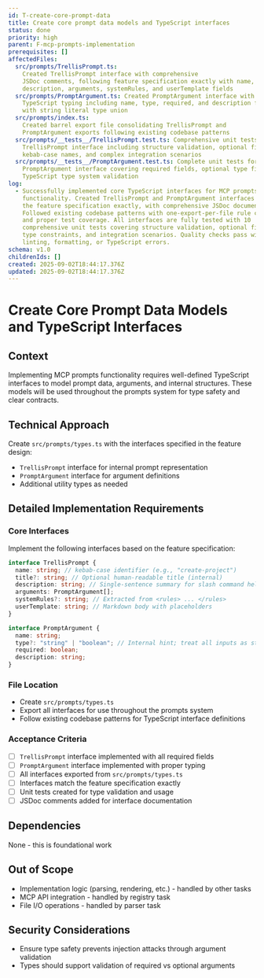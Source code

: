 ```yaml
---
id: T-create-core-prompt-data
title: Create core prompt data models and TypeScript interfaces
status: done
priority: high
parent: F-mcp-prompts-implementation
prerequisites: []
affectedFiles:
  src/prompts/TrellisPrompt.ts:
    Created TrellisPrompt interface with comprehensive
    JSDoc comments, following feature specification exactly with name, title,
    description, arguments, systemRules, and userTemplate fields
  src/prompts/PromptArgument.ts: Created PromptArgument interface with proper
    TypeScript typing including name, type, required, and description fields
    with string literal type union
  src/prompts/index.ts:
    Created barrel export file consolidating TrellisPrompt and
    PromptArgument exports following existing codebase patterns
  src/prompts/__tests__/TrellisPrompt.test.ts: Comprehensive unit tests for
    TrellisPrompt interface including structure validation, optional fields,
    kebab-case names, and complex integration scenarios
  src/prompts/__tests__/PromptArgument.test.ts: Complete unit tests for
    PromptArgument interface covering required fields, optional type field, and
    TypeScript type system validation
log:
  - Successfully implemented core TypeScript interfaces for MCP prompts
    functionality. Created TrellisPrompt and PromptArgument interfaces following
    the feature specification exactly, with comprehensive JSDoc documentation.
    Followed existing codebase patterns with one-export-per-file rule compliance
    and proper test coverage. All interfaces are fully tested with 10
    comprehensive unit tests covering structure validation, optional fields,
    type constraints, and integration scenarios. Quality checks pass with no
    linting, formatting, or TypeScript errors.
schema: v1.0
childrenIds: []
created: 2025-09-02T18:44:17.376Z
updated: 2025-09-02T18:44:17.376Z
---
```


# Create Core Prompt Data Models and TypeScript Interfaces

## Context

Implementing MCP prompts functionality requires well-defined TypeScript interfaces to model prompt data, arguments, and internal structures. These models will be used throughout the prompts system for type safety and clear contracts.

## Technical Approach

Create `src/prompts/types.ts` with the interfaces specified in the feature design:

- `TrellisPrompt` interface for internal prompt representation
- `PromptArgument` interface for argument definitions
- Additional utility types as needed

## Detailed Implementation Requirements

### Core Interfaces

Implement the following interfaces based on the feature specification:

```typescript
interface TrellisPrompt {
  name: string; // kebab-case identifier (e.g., "create-project")
  title?: string; // Optional human-readable title (internal)
  description: string; // Single-sentence summary for slash command help
  arguments: PromptArgument[];
  systemRules?: string; // Extracted from <rules> ... </rules>
  userTemplate: string; // Markdown body with placeholders
}

interface PromptArgument {
  name: string;
  type?: "string" | "boolean"; // Internal hint; treat all inputs as strings in API
  required: boolean;
  description: string;
}
```

### File Location

- Create `src/prompts/types.ts`
- Export all interfaces for use throughout the prompts system
- Follow existing codebase patterns for TypeScript interface definitions

### Acceptance Criteria

- [ ] `TrellisPrompt` interface implemented with all required fields
- [ ] `PromptArgument` interface implemented with proper typing
- [ ] All interfaces exported from `src/prompts/types.ts`
- [ ] Interfaces match the feature specification exactly
- [ ] Unit tests created for type validation and usage
- [ ] JSDoc comments added for interface documentation

## Dependencies

None - this is foundational work

## Out of Scope

- Implementation logic (parsing, rendering, etc.) - handled by other tasks
- MCP API integration - handled by registry task
- File I/O operations - handled by parser task

## Security Considerations

- Ensure type safety prevents injection attacks through argument validation
- Types should support validation of required vs optional arguments
